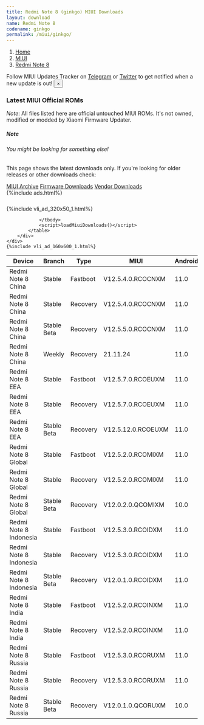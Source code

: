 ```yaml
---
title: Redmi Note 8 (ginkgo) MIUI Downloads
layout: download
name: Redmi Note 8
codename: ginkgo
permalink: /miui/ginkgo/
---
```

<nav aria-label="breadcrumb">
    <ol class="breadcrumb">
        <li class="breadcrumb-item"><a href="/">Home</a></li>
        <li class="breadcrumb-item"><a href="/miui/">MIUI</a></li>
        <li class="breadcrumb-item active" aria-current="page"><a href="/miui/ginkgo/">Redmi Note 8</a></li>
    </ol>
</nav>
<div class="alert alert-primary alert-dismissible fade show" role="alert">
    Follow MIUI Updates Tracker on <a href="https://t.me/MIUIUpdatesTracker" class="alert-link">Telegram</a>
     or <a href="https://twitter.com/MiFwUpdater" class="alert-link">Twitter</a> to get notified when a new update is out!
    <button type="button" class="close" data-dismiss="alert" aria-label="Close">
        <span aria-hidden="true">&times;</span>
    </button>
</div>

### Latest MIUI Official ROMs
*Note*: All files listed here are official untouched MIUI ROMs. It's not owned, modified or modded by Xiaomi Firmware Updater.
<div class="card">
  <div class="card-body">
    <h5 class="card-title">Note</h5>
    <h6 class="card-subtitle mb-2 text-muted">You might be looking for something else!</h6>
    <p class="card-text">This page shows the latest downloads only.
     If you're looking for older releases or other downloads check:</p>
    <a href="/archive/miui/ginkgo/" class="card-link">MIUI Archive</a>
    <a href="/firmware/ginkgo/" class="card-link">Firmware Downloads</a>
    <a href="/vendor/ginkgo/" class="card-link">Vendor Downloads</a>
  </div>
</div>
{%include ads.html%}
<div class="row justify-content-center">
    <div class="col-10">
        <div class="table-responsive-md" style="margin-top: 25px;">
            {%include vli_ad_320x50_1.html%}
            <table id="miui" class="display dt-responsive nowrap compact table table-striped table-hover table-sm">
                <thead class="thead-dark">
                    <tr>
                        <th data-ref="device">Device</th>
                        <th data-ref="branch">Branch</th>
                        <th data-ref="type">Type</th>
                        <th data-ref="miui">MIUI</th>
                        <th data-ref="android">Android</th>
                        <th data-ref="size">Size</th>
                        <th data-ref="size">Date</th>
                        <th data-ref="link">Link</th>
                    </tr>
                </thead>
                <tbody>
                <tr><td>Redmi Note 8 China</td><td>Stable</td><td>Fastboot</td><td>V12.5.4.0.RCOCNXM</td><td>11.0</td><td>4.1 GB</td><td>2021-10-18</td><td><a href="/miui/ginkgo/stable/V12.5.4.0.RCOCNXM/">Download</a></td></tr>
<tr><td>Redmi Note 8 China</td><td>Stable</td><td>Recovery</td><td>V12.5.4.0.RCOCNXM</td><td>11.0</td><td>3.0 GB</td><td>2021-11-09</td><td><a href="/miui/ginkgo/stable/V12.5.4.0.RCOCNXM/">Download</a></td></tr>
<tr><td>Redmi Note 8 China</td><td>Stable Beta</td><td>Recovery</td><td>V12.5.5.0.RCOCNXM</td><td>11.0</td><td>3.0 GB</td><td>2022-08-10</td><td><a href="/miui/ginkgo/stable beta/V12.5.5.0.RCOCNXM/">Download</a></td></tr>
<tr><td>Redmi Note 8 China</td><td>Weekly</td><td>Recovery</td><td>21.11.24</td><td>11.0</td><td>2.5 GB</td><td>2021-11-25</td><td><a href="/miui/ginkgo/weekly/21.11.24/">Download</a></td></tr>
<tr><td>Redmi Note 8 EEA</td><td>Stable</td><td>Fastboot</td><td>V12.5.7.0.RCOEUXM</td><td>11.0</td><td>4.6 GB</td><td>2022-08-18</td><td><a href="/miui/ginkgo/stable/V12.5.7.0.RCOEUXM/">Download</a></td></tr>
<tr><td>Redmi Note 8 EEA</td><td>Stable</td><td>Recovery</td><td>V12.5.7.0.RCOEUXM</td><td>11.0</td><td>2.6 GB</td><td>2022-08-23</td><td><a href="/miui/ginkgo/stable/V12.5.7.0.RCOEUXM/">Download</a></td></tr>
<tr><td>Redmi Note 8 EEA</td><td>Stable Beta</td><td>Recovery</td><td>V12.5.12.0.RCOEUXM</td><td>11.0</td><td>2.6 GB</td><td>2022-12-01</td><td><a href="/miui/ginkgo/stable beta/V12.5.12.0.RCOEUXM/">Download</a></td></tr>
<tr><td>Redmi Note 8 Global</td><td>Stable</td><td>Fastboot</td><td>V12.5.2.0.RCOMIXM</td><td>11.0</td><td>4.7 GB</td><td>2022-02-16</td><td><a href="/miui/ginkgo/stable/V12.5.2.0.RCOMIXM/">Download</a></td></tr>
<tr><td>Redmi Note 8 Global</td><td>Stable</td><td>Recovery</td><td>V12.5.2.0.RCOMIXM</td><td>11.0</td><td>2.6 GB</td><td>2022-02-25</td><td><a href="/miui/ginkgo/stable/V12.5.2.0.RCOMIXM/">Download</a></td></tr>
<tr><td>Redmi Note 8 Global</td><td>Stable Beta</td><td>Recovery</td><td>V12.0.2.0.QCOMIXM</td><td>10.0</td><td>2.3 GB</td><td>2020-11-24</td><td><a href="/miui/ginkgo/stable beta/V12.0.2.0.QCOMIXM/">Download</a></td></tr>
<tr><td>Redmi Note 8 Indonesia</td><td>Stable</td><td>Fastboot</td><td>V12.5.3.0.RCOIDXM</td><td>11.0</td><td>3.9 GB</td><td>2022-07-14</td><td><a href="/miui/ginkgo/stable/V12.5.3.0.RCOIDXM/">Download</a></td></tr>
<tr><td>Redmi Note 8 Indonesia</td><td>Stable</td><td>Recovery</td><td>V12.5.3.0.RCOIDXM</td><td>11.0</td><td>2.6 GB</td><td>2022-07-29</td><td><a href="/miui/ginkgo/stable/V12.5.3.0.RCOIDXM/">Download</a></td></tr>
<tr><td>Redmi Note 8 Indonesia</td><td>Stable Beta</td><td>Recovery</td><td>V12.0.1.0.RCOIDXM</td><td>11.0</td><td>2.5 GB</td><td>2021-10-22</td><td><a href="/miui/ginkgo/stable beta/V12.0.1.0.RCOIDXM/">Download</a></td></tr>
<tr><td>Redmi Note 8 India</td><td>Stable</td><td>Fastboot</td><td>V12.5.2.0.RCOINXM</td><td>11.0</td><td>3.1 GB</td><td>2022-06-17</td><td><a href="/miui/ginkgo/stable/V12.5.2.0.RCOINXM/">Download</a></td></tr>
<tr><td>Redmi Note 8 India</td><td>Stable</td><td>Recovery</td><td>V12.5.2.0.RCOINXM</td><td>11.0</td><td>2.6 GB</td><td>2022-08-30</td><td><a href="/miui/ginkgo/stable/V12.5.2.0.RCOINXM/">Download</a></td></tr>
<tr><td>Redmi Note 8 Russia</td><td>Stable</td><td>Fastboot</td><td>V12.5.3.0.RCORUXM</td><td>11.0</td><td>4.0 GB</td><td>2022-04-20</td><td><a href="/miui/ginkgo/stable/V12.5.3.0.RCORUXM/">Download</a></td></tr>
<tr><td>Redmi Note 8 Russia</td><td>Stable</td><td>Recovery</td><td>V12.5.3.0.RCORUXM</td><td>11.0</td><td>2.6 GB</td><td>2022-06-01</td><td><a href="/miui/ginkgo/stable/V12.5.3.0.RCORUXM/">Download</a></td></tr>
<tr><td>Redmi Note 8 Russia</td><td>Stable Beta</td><td>Recovery</td><td>V12.0.1.0.QCORUXM</td><td>10.0</td><td>2.3 GB</td><td>2020-11-24</td><td><a href="/miui/ginkgo/stable beta/V12.0.1.0.QCORUXM/">Download</a></td></tr>

                </tbody>
                <script>loadMiuiDownloads()</script>
            </table>
        </div>
    </div>
    {%include vli_ad_160x600_1.html%}
</div>
